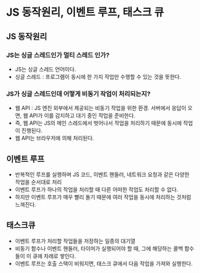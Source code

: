# JS 동작원리, 이벤트 루프, 태스크 큐

## JS 동작원리
### JS는 싱글 스레드인가 멀티 스레드 인가?
- JS는 싱글 스레드 언어이다.
- 싱글 스레드 : 프로그램이 동시에 한 가지 작업만 수행할 수 있는 것을 뜻한다.
### JS가 싱글 스레드인데 어떻게 비동기 작업이 처리되는지?
- 웹 API : JS 엔진 외부에서 제공되는 비동기 작업을 위한 환경. 서버에서 응답이 오면, 웹 API가 이를 감지하고 대기 중인 작업을 준비한다.
- 즉, 웹 API는 JS의 메인 스레드에서 벗어나서 작업을 처리하기 때문에 동시에 작업이 진행된다.
- 웹 API는 브라우저에 의해 처리된다.
## 이벤트 루프
- 반복적인 루프를 실행하며 JS 코드, 이벤트 핸들러, 네트워크 요청과 같은 다양한 작업을 순서대로 처리
- 이벤트 루프가 하나의 작업을 처리할 때 다른 어떠한 작업도 처리할 수 없다.
- 하지만 이벤트 루프가 매우 빨리 돌기 때문에 여러 작업을 동시에 처리하는 것처럼 느껴진다.

## 태스크큐
- 이벤트 루프가 처리할 작업들을 저장하는 일종의 대기열
- 비동기 함수나 이벤트 핸들러, 타이머가 실행되어야 할 때, 그에 해당하는 콜백 함수들이 이 큐에 차례로 쌓인다.
- 이벤트 루프는 호출 스택이 비워지면, 태스크 큐에서 다음 작업을 가져와 실행한다.
